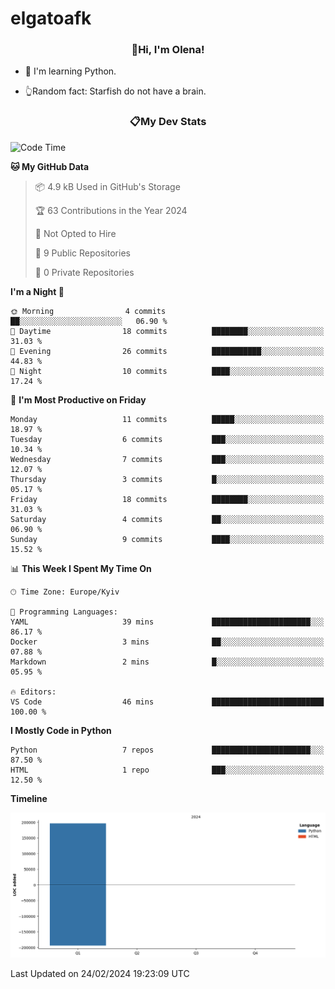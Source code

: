 # elgatoafk

### <div align="center">👋Hi, I'm Olena!</div>

- 🤖 I'm learning Python.

- 👆Random fact: Starfish do not have a brain.

### <div align="center">📋My Dev Stats</div>
<!--START_SECTION:waka-->
![Code Time](http://img.shields.io/badge/Code%20Time-50%20mins-blue)

**🐱 My GitHub Data** 

> 📦 4.9 kB Used in GitHub's Storage 
 > 
> 🏆 63 Contributions in the Year 2024
 > 
> 🚫 Not Opted to Hire
 > 
> 📜 9 Public Repositories 
 > 
> 🔑 0 Private Repositories 
 > 
**I'm a Night 🦉** 

```text
🌞 Morning                4 commits           ██░░░░░░░░░░░░░░░░░░░░░░░   06.90 % 
🌆 Daytime                18 commits          ████████░░░░░░░░░░░░░░░░░   31.03 % 
🌃 Evening                26 commits          ███████████░░░░░░░░░░░░░░   44.83 % 
🌙 Night                  10 commits          ████░░░░░░░░░░░░░░░░░░░░░   17.24 % 
```
📅 **I'm Most Productive on Friday** 

```text
Monday                   11 commits          █████░░░░░░░░░░░░░░░░░░░░   18.97 % 
Tuesday                  6 commits           ███░░░░░░░░░░░░░░░░░░░░░░   10.34 % 
Wednesday                7 commits           ███░░░░░░░░░░░░░░░░░░░░░░   12.07 % 
Thursday                 3 commits           █░░░░░░░░░░░░░░░░░░░░░░░░   05.17 % 
Friday                   18 commits          ████████░░░░░░░░░░░░░░░░░   31.03 % 
Saturday                 4 commits           ██░░░░░░░░░░░░░░░░░░░░░░░   06.90 % 
Sunday                   9 commits           ████░░░░░░░░░░░░░░░░░░░░░   15.52 % 
```


📊 **This Week I Spent My Time On** 

```text
🕑︎ Time Zone: Europe/Kyiv

💬 Programming Languages: 
YAML                     39 mins             ██████████████████████░░░   86.17 % 
Docker                   3 mins              ██░░░░░░░░░░░░░░░░░░░░░░░   07.88 % 
Markdown                 2 mins              █░░░░░░░░░░░░░░░░░░░░░░░░   05.95 % 

🔥 Editors: 
VS Code                  46 mins             █████████████████████████   100.00 % 
```

**I Mostly Code in Python** 

```text
Python                   7 repos             ██████████████████████░░░   87.50 % 
HTML                     1 repo              ███░░░░░░░░░░░░░░░░░░░░░░   12.50 % 
```



**Timeline**

![Lines of Code chart](https://raw.githubusercontent.com/elgatoafk/elgatoafk/main/assets/bar_graph.png)


 Last Updated on 24/02/2024 19:23:09 UTC
<!--END_SECTION:waka-->
